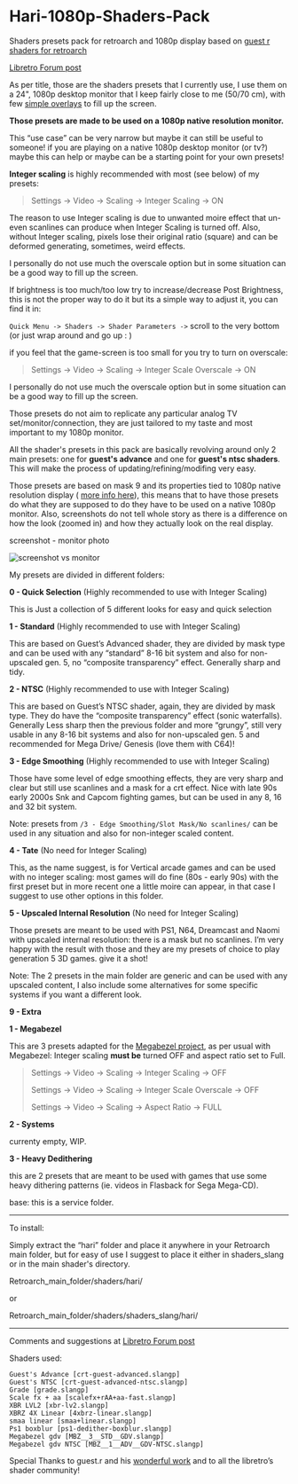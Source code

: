 # Hari-1080p-Shaders-Pack

Shaders presets pack for retroarch and 1080p display based on [guest r shaders for retroarch](https://forums.libretro.com/t/new-crt-shader-from-guest-crt-guest-advanced-updates/25444) 


[Libretro Forum post](https://forums.libretro.com/t/haris-1080p-shaders-presets-screenshots/43734)


As per title, those are the shaders presets that I currently use, I use them on a 24", 1080p desktop monitor that I keep fairly close to me (50/70 cm), with few [simple overlays](https://forums.libretro.com/t/overlays-and-integer-scaling/43557) to fill up the screen.

**Those presets are made to be used on a 1080p native resolution monitor.** 

This “use case” can be very narrow but maybe it can still be useful to someone! if you are playing on a native 1080p desktop monitor (or tv?) maybe this can help or maybe can be a starting point for your own presets!




**Integer scaling** is highly recommended with most (see below) of my presets: 

> Settings -> Video -> Scaling -> Integer Scaling -> ON

The reason to use Integer scaling is due to unwanted moire effect that un-even scanlines can produce when Integer Scaling is turned off. Also, without Integer scaling, pixels lose their original ratio (square) and can be deformed generating, sometimes, weird effects. 

I personally do not use much the overscale option but in some situation can be a good way to fill up the screen.

If brightness is too much/too low try to increase/decrease Post Brightness, this is not the proper way to do it but its a simple way to adjust it, you can find it in:

`Quick Menu -> Shaders -> Shader Parameters ->` scroll to the very bottom (or just wrap around and go up : )

if you feel that the game-screen is too small for you try to turn on overscale:

> Settings -> Video -> Scaling -> Integer Scale Overscale -> ON
 
I personally do not use much the overscale option but in some situation can be a good way to fill up the screen.

Those presets do not aim to replicate any particular analog TV set/monitor/connection, they are just tailored to my taste and most important to my 1080p monitor.

All the shader's presets in this pack are basically revolving around only 2 main presets: one for  **guest's advance** and one for **guest's ntsc shaders**. This will make the process of updating/refining/modifing very easy. 

Those presets are based on mask 9 and its properties tied to 1080p native resolution display ( [more info here](https://forums.libretro.com/t/new-crt-shader-from-guest-crt-guest-advanced-updates/25444/4149?u=hari-82)), this means that to have those presets do what they are supposed to do they have to be used on a native 1080p monitor. Also, screenshots do not tell whole story as there is a difference on how the look (zoomed in) and how they actually look on the real display.

screenshot - monitor photo

![screenshot vs monitor](https://github.com/Hari-82/Hari-1080p-Shaders-Pack/assets/59340968/c0d1b569-07df-4c2f-9704-db7b87c845d0)


My presets are divided in different folders:


**0 - Quick Selection**  (Highly recommended to use with Integer Scaling)

This is Just a collection of 5 different looks for easy and quick selection

**1 - Standard** (Highly recommended to use with Integer Scaling)

This are based on Guest’s Advanced shader, they are divided by mask type and can be used with any “standard” 8-16 bit system and also for non-upscaled gen. 5, no “composite transparency” effect. Generally sharp and tidy.

**2 - NTSC** (Highly recommended to use with Integer Scaling)

This are based on Guest’s NTSC shader, again, they are divided by mask type. They do have the “composite transparency” effect (sonic waterfalls). Generally Less sharp then the previous folder and more “grungy”, still very usable in any 8-16 bit systems and also for non-upscaled gen. 5 and recommended for Mega Drive/ Genesis (love them with C64)!

**3 - Edge Smoothing** (Highly recommended to use with Integer Scaling)

Those have some level of edge smoothing effects, they are very sharp and clear but still use scanlines and a mask for a crt effect. Nice with late 90s early 2000s Snk and Capcom fighting games, but can be used in any 8, 16 and 32 bit system. 

Note: presets from `/3 - Edge Smoothing/Slot Mask/No scanlines/` can be used in any situation and also for non-integer scaled content. 

**4 - Tate** (No need for Integer Scaling)

This, as the name suggest, is for Vertical arcade games and can be used with no integer scaling: most games will do fine (80s - early 90s) with the first preset but in more recent one a little moire can appear, in that case I suggest to use other options in this folder.

**5 - Upscaled Internal Resolution** (No need for Integer Scaling)

Those presets are meant to be used with PS1, N64, Dreamcast and Naomi with upscaled internal resolution: there is a mask but no scanlines. I’m very happy with the result with those and they are my presets of choice to play generation 5 3D games. give it a shot!

Note: The 2 presets in the main folder are generic and can be used with any upscaled content, I also include some alternatives for some specific systems if you want a different look. 

**9 - Extra**

   **1 - Megabezel**

This are 3 presets adapted for the [Megabezel project](https://forums.libretro.com/t/mega-bezel-reflection-shader-feedback-and-updates/25512/6723), as per usual with Megabezel: Integer scaling **must be** turned OFF and aspect ratio set to Full.

> Settings -> Video -> Scaling -> Integer Scaling -> OFF
> 
> Settings -> Video -> Scaling -> Integer Scale Overscale -> OFF
> 
> Settings -> Video -> Scaling -> Aspect Ratio -> FULL

   **2 - Systems**

currenty empty, WIP.

   **3 - Heavy Dedithering**

this are 2 presets that are meant to be used with games that use some heavy dithering patterns (ie. videos in Flasback for Sega Mega-CD). 


base: this is a service folder.


_________________________________________


To install:

 Simply extract the “hari” folder and place it anywhere in your Retroarch main folder, but for easy of use I suggest to place it either in shaders_slang or in the main shader's directory.

Retroarch_main_folder/shaders/hari/

or 

Retroarch_main_folder/shaders/shaders_slang/hari/

_________________________________________

Comments and suggestions at [Libretro Forum post](https://forums.libretro.com/t/haris-1080p-shaders-presets-screenshots/43734)

Shaders used:

    Guest's Advance [crt-guest-advanced.slangp]
    Guest's NTSC [crt-guest-advanced-ntsc.slangp]
    Grade [grade.slangp]
    Scale fx + aa [scalefx+rAA+aa-fast.slangp]
    XBR LVL2 [xbr-lv2.slangp]
    XBRZ 4X Linear [4xbrz-linear.slangp]
    smaa linear [smaa+linear.slangp]
    Ps1 boxblur [ps1-dedither-boxblur.slangp]
    Megabezel gdv [MBZ__3__STD__GDV.slangp]
    Megabezel gdv NTSC [MBZ__1__ADV__GDV-NTSC.slangp]


Special Thanks to guest.r and his [wonderful work](https://forums.libretro.com/t/new-crt-shader-from-guest-crt-guest-advanced-updates/25444) and to all the libretro’s shader community!
